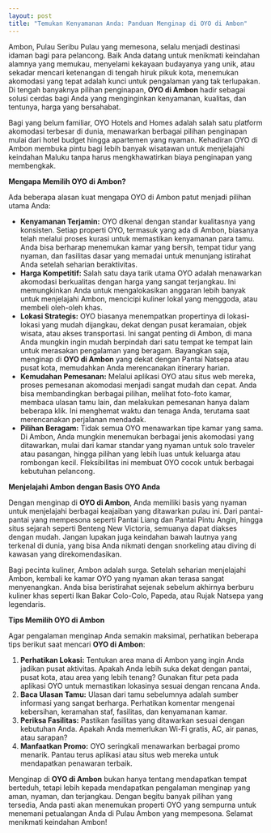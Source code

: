 ```yaml
---
layout: post
title: "Temukan Kenyamanan Anda: Panduan Menginap di OYO di Ambon"
---
```


Ambon, Pulau Seribu Pulau yang memesona, selalu menjadi destinasi idaman bagi para pelancong. Baik Anda datang untuk menikmati keindahan alamnya yang memukau, menyelami kekayaan budayanya yang unik, atau sekadar mencari ketenangan di tengah hiruk pikuk kota, menemukan akomodasi yang tepat adalah kunci untuk pengalaman yang tak terlupakan. Di tengah banyaknya pilihan penginapan, **OYO di Ambon** hadir sebagai solusi cerdas bagi Anda yang menginginkan kenyamanan, kualitas, dan tentunya, harga yang bersahabat.

Bagi yang belum familiar, OYO Hotels and Homes adalah salah satu platform akomodasi terbesar di dunia, menawarkan berbagai pilihan penginapan mulai dari hotel budget hingga apartemen yang nyaman. Kehadiran OYO di Ambon membuka pintu bagi lebih banyak wisatawan untuk menjelajahi keindahan Maluku tanpa harus mengkhawatirkan biaya penginapan yang membengkak.

**Mengapa Memilih OYO di Ambon?**

Ada beberapa alasan kuat mengapa OYO di Ambon patut menjadi pilihan utama Anda:

*   **Kenyamanan Terjamin:** OYO dikenal dengan standar kualitasnya yang konsisten. Setiap properti OYO, termasuk yang ada di Ambon, biasanya telah melalui proses kurasi untuk memastikan kenyamanan para tamu. Anda bisa berharap menemukan kamar yang bersih, tempat tidur yang nyaman, dan fasilitas dasar yang memadai untuk menunjang istirahat Anda setelah seharian beraktivitas.
*   **Harga Kompetitif:** Salah satu daya tarik utama OYO adalah menawarkan akomodasi berkualitas dengan harga yang sangat terjangkau. Ini memungkinkan Anda untuk mengalokasikan anggaran lebih banyak untuk menjelajahi Ambon, mencicipi kuliner lokal yang menggoda, atau membeli oleh-oleh khas.
*   **Lokasi Strategis:** OYO biasanya menempatkan propertinya di lokasi-lokasi yang mudah dijangkau, dekat dengan pusat keramaian, objek wisata, atau akses transportasi. Ini sangat penting di Ambon, di mana Anda mungkin ingin mudah berpindah dari satu tempat ke tempat lain untuk merasakan pengalaman yang beragam. Bayangkan saja, menginap di **OYO di Ambon** yang dekat dengan Pantai Natsepa atau pusat kota, memudahkan Anda merencanakan itinerary harian.
*   **Kemudahan Pemesanan:** Melalui aplikasi OYO atau situs web mereka, proses pemesanan akomodasi menjadi sangat mudah dan cepat. Anda bisa membandingkan berbagai pilihan, melihat foto-foto kamar, membaca ulasan tamu lain, dan melakukan pemesanan hanya dalam beberapa klik. Ini menghemat waktu dan tenaga Anda, terutama saat merencanakan perjalanan mendadak.
*   **Pilihan Beragam:** Tidak semua OYO menawarkan tipe kamar yang sama. Di Ambon, Anda mungkin menemukan berbagai jenis akomodasi yang ditawarkan, mulai dari kamar standar yang nyaman untuk solo traveler atau pasangan, hingga pilihan yang lebih luas untuk keluarga atau rombongan kecil. Fleksibilitas ini membuat OYO cocok untuk berbagai kebutuhan pelancong.

**Menjelajahi Ambon dengan Basis OYO Anda**

Dengan menginap di **OYO di Ambon**, Anda memiliki basis yang nyaman untuk menjelajahi berbagai keajaiban yang ditawarkan pulau ini. Dari pantai-pantai yang mempesona seperti Pantai Liang dan Pantai Pintu Angin, hingga situs sejarah seperti Benteng New Victoria, semuanya dapat diakses dengan mudah. Jangan lupakan juga keindahan bawah lautnya yang terkenal di dunia, yang bisa Anda nikmati dengan snorkeling atau diving di kawasan yang direkomendasikan.

Bagi pecinta kuliner, Ambon adalah surga. Setelah seharian menjelajahi Ambon, kembali ke kamar OYO yang nyaman akan terasa sangat menyenangkan. Anda bisa beristirahat sejenak sebelum akhirnya berburu kuliner khas seperti Ikan Bakar Colo-Colo, Papeda, atau Rujak Natsepa yang legendaris.

**Tips Memilih OYO di Ambon**

Agar pengalaman menginap Anda semakin maksimal, perhatikan beberapa tips berikut saat mencari **OYO di Ambon**:

1.  **Perhatikan Lokasi:** Tentukan area mana di Ambon yang ingin Anda jadikan pusat aktivitas. Apakah Anda lebih suka dekat dengan pantai, pusat kota, atau area yang lebih tenang? Gunakan fitur peta pada aplikasi OYO untuk memastikan lokasinya sesuai dengan rencana Anda.
2.  **Baca Ulasan Tamu:** Ulasan dari tamu sebelumnya adalah sumber informasi yang sangat berharga. Perhatikan komentar mengenai kebersihan, keramahan staf, fasilitas, dan kenyamanan kamar.
3.  **Periksa Fasilitas:** Pastikan fasilitas yang ditawarkan sesuai dengan kebutuhan Anda. Apakah Anda memerlukan Wi-Fi gratis, AC, air panas, atau sarapan?
4.  **Manfaatkan Promo:** OYO seringkali menawarkan berbagai promo menarik. Pantau terus aplikasi atau situs web mereka untuk mendapatkan penawaran terbaik.

Menginap di **OYO di Ambon** bukan hanya tentang mendapatkan tempat berteduh, tetapi lebih kepada mendapatkan pengalaman menginap yang aman, nyaman, dan terjangkau. Dengan begitu banyak pilihan yang tersedia, Anda pasti akan menemukan properti OYO yang sempurna untuk menemani petualangan Anda di Pulau Ambon yang mempesona. Selamat menikmati keindahan Ambon!
